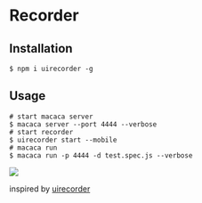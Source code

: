 # Recorder

## Installation

```shell
$ npm i uirecorder -g
```

## Usage

```shell
# start macaca server
$ macaca server --port 4444 --verbose
# start recorder
$ uirecorder start --mobile
# macaca run
$ macaca run -p 4444 -d test.spec.js --verbose
```

![](http://ww2.sinaimg.cn/large/6d308bd9gw1f95rxivtetg211y0iqu19.gif)

inspired by [uirecorder](https://github.com/alibaba/uirecorder)
